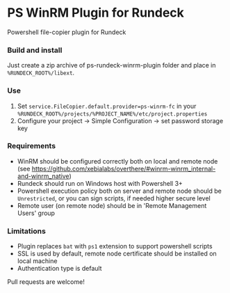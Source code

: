 # PS WinRM Plugin for Rundeck

Powershell file-copier plugin for Rundeck

### Build and install
Just create a zip archive of ps-rundeck-winrm-plugin folder and place in `%RUNDECK_ROOT%/libext`.

### Use
1. Set `service.FileCopier.default.provider=ps-winrm-fc` in your `%RUNDECK_ROOT%/projects/%PROJECT_NAME%/etc/project.properties`
2. Configure your project -> Simple Configuration -> set password storage key

### Requirements
* WinRM should be configured correctly both on local and remote node (see https://github.com/xebialabs/overthere/#winrm-winrm_internal-and-winrm_native)
* Rundeck should run on Windows host with Powershell 3+
* Powershell execution policy both on server and remote node should be `Unrestricted`, or you can sign scripts, if needed higher secure level
* Remote user (on remote node) should be in 'Remote Management Users' group

### Limitations
* Plugin replaces `bat` with `ps1` extension to support powershell scripts
* SSL is used by default, remote node certificate should be installed on local machine
* Authentication type is default

Pull requests are welcome!
